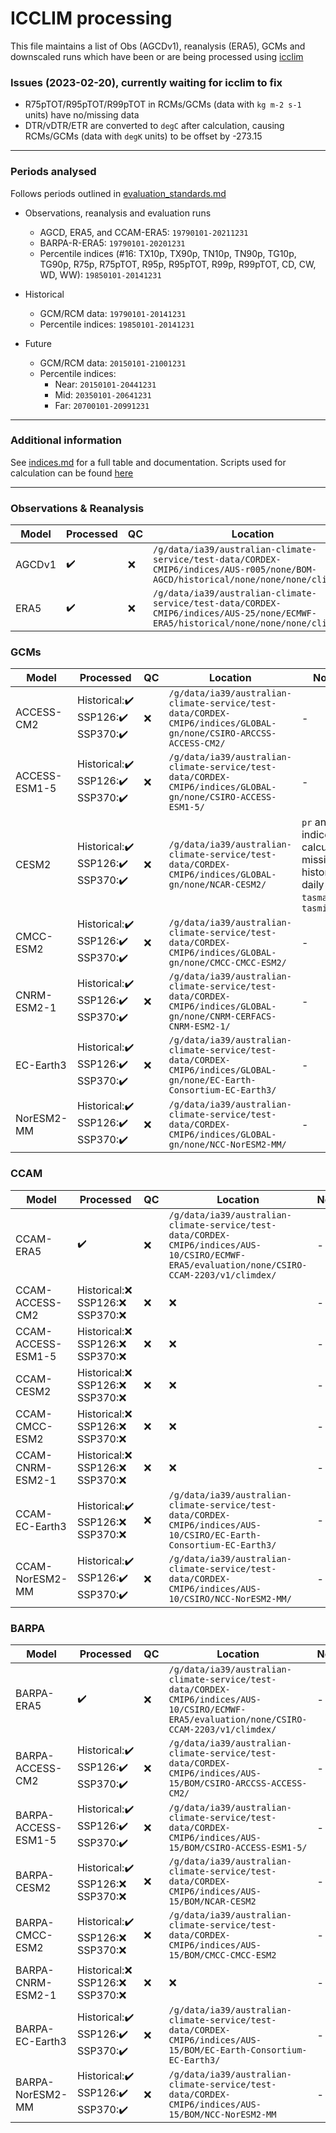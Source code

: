 # ICCLIM processing

This file maintains a list of Obs (AGCDv1), reanalysis (ERA5), GCMs and downscaled runs which have been or are being processed using [icclim](https://github.com/AusClimateService/indices)

### Issues (2023-02-20), currently waiting for icclim to fix
- R75pTOT/R95pTOT/R99pTOT in RCMs/GCMs (data with `kg m-2 s-1` units) have no/missing data
- DTR/vDTR/ETR are converted to `degC` after calculation, causing RCMs/GCMs (data with `degK` units) to be offset by -273.15
---
### Periods analysed
Follows periods outlined in [evaluation_standards.md](https://github.com/AusClimateService/ccam-evaluation/blob/main/evaluation_standards.md)

- Observations, reanalysis and evaluation runs
  - AGCD, ERA5, and CCAM-ERA5: `19790101-20211231`
  - BARPA-R-ERA5: `19790101-20201231`
  - Percentile indices (#16: TX10p, TX90p, TN10p, TN90p, TG10p, TG90p, R75p, R75pTOT, R95p, R95pTOT, R99p, R99pTOT, CD, CW, WD, WW): `19850101-20141231`

- Historical
  - GCM/RCM data: `19790101-20141231`
  - Percentile indices: `19850101-20141231`

- Future
  - GCM/RCM data: `20150101-21001231`
  - Percentile indices: 
    - Near: `20150101-20441231`
    - Mid: `20350101-20641231`
    - Far: `20700101-20991231`
---
### Additional information

See [indices.md](https://github.com/AusClimateService/model-evaluation/blob/master/indices.md) for a full table and documentation. Scripts used for calculation can be found [here](https://github.com/AusClimateService/ccam-evaluation/tree/main/bxn599/icclim_indices)

---
### Observations & Reanalysis
| Model | Processed | QC | Location | Notes |
| - | - | - | - | - |
| AGCDv1 | :heavy_check_mark: | :x: | `/g/data/ia39/australian-climate-service/test-data/CORDEX-CMIP6/indices/AUS-r005/none/BOM-AGCD/historical/none/none/none/climdex/` | Missing `tas` |
| ERA5 | :heavy_check_mark: | :x: | `/g/data/ia39/australian-climate-service/test-data/CORDEX-CMIP6/indices/AUS-25/none/ECMWF-ERA5/historical/none/none/none/climdex/` | - |

### GCMs
| Model | Processed | QC | Location | Notes |
| - | - | - | - | - |
| ACCESS-CM2 | Historical::heavy_check_mark:<br>SSP126::heavy_check_mark:<br>SSP370::heavy_check_mark: | :x: | `/g/data/ia39/australian-climate-service/test-data/CORDEX-CMIP6/indices/GLOBAL-gn/none/CSIRO-ARCCSS-ACCESS-CM2/` | - |
| ACCESS-ESM1-5 | Historical::heavy_check_mark:<br>SSP126::heavy_check_mark:<br>SSP370::heavy_check_mark: | :x: | `/g/data/ia39/australian-climate-service/test-data/CORDEX-CMIP6/indices/GLOBAL-gn/none/CSIRO-ACCESS-ESM1-5/` | - |
| CESM2  | Historical::heavy_check_mark:<br>SSP126::heavy_check_mark:<br>SSP370::heavy_check_mark: | :x: | `/g/data/ia39/australian-climate-service/test-data/CORDEX-CMIP6/indices/GLOBAL-gn/none/NCAR-CESM2/` | `pr` and `tas` indices calculated, missing historical daily `tasmax` and `tasmin` |
| CMCC-ESM2 | Historical::heavy_check_mark:<br>SSP126::heavy_check_mark:<br>SSP370::heavy_check_mark: | :x: | `/g/data/ia39/australian-climate-service/test-data/CORDEX-CMIP6/indices/GLOBAL-gn/none/CMCC-CMCC-ESM2/` | - |
| CNRM-ESM2-1 | Historical::heavy_check_mark:<br>SSP126::heavy_check_mark:<br>SSP370::heavy_check_mark: | :x: | `/g/data/ia39/australian-climate-service/test-data/CORDEX-CMIP6/indices/GLOBAL-gn/none/CNRM-CERFACS-CNRM-ESM2-1/` | - |
| EC-Earth3 | Historical::heavy_check_mark:<br>SSP126::heavy_check_mark:<br>SSP370::heavy_check_mark: | :x: | `/g/data/ia39/australian-climate-service/test-data/CORDEX-CMIP6/indices/GLOBAL-gn/none/EC-Earth-Consortium-EC-Earth3/` | - |
| NorESM2-MM | Historical::heavy_check_mark:<br>SSP126::heavy_check_mark:<br>SSP370::heavy_check_mark: | :x: | `/g/data/ia39/australian-climate-service/test-data/CORDEX-CMIP6/indices/GLOBAL-gn/none/NCC-NorESM2-MM/` | - |

### CCAM
| Model | Processed | QC | Location | Notes |
| - | - | - | - | - |
| CCAM-ERA5 | :heavy_check_mark: | :x: | `/g/data/ia39/australian-climate-service/test-data/CORDEX-CMIP6/indices/AUS-10/CSIRO/ECMWF-ERA5/evaluation/none/CSIRO-CCAM-2203/v1/climdex/` | - |
| CCAM-ACCESS-CM2 | Historical::x:<br>SSP126::x:<br>SSP370::x: | :x: | :x: | - |
| CCAM-ACCESS-ESM1-5 | Historical::x:<br>SSP126::x:<br>SSP370::x: | :x: | :x: | - |
| CCAM-CESM2 | Historical::x:<br>SSP126::x:<br>SSP370::x: | :x: | :x: | - |
| CCAM-CMCC-ESM2 | Historical::x:<br>SSP126::x:<br>SSP370::x: | :x: | :x: | - |
| CCAM-CNRM-ESM2-1 | Historical::x:<br>SSP126::x:<br>SSP370::x: | :x: | :x: | - |
| CCAM-EC-Earth3 | Historical::heavy_check_mark:<br>SSP126::x:<br>SSP370::x: | :x: | `/g/data/ia39/australian-climate-service/test-data/CORDEX-CMIP6/indices/AUS-10/CSIRO/EC-Earth-Consortium-EC-Earth3/` | - |
| CCAM-NorESM2-MM | Historical::heavy_check_mark:<br>SSP126::heavy_check_mark:<br>SSP370::heavy_check_mark: | :x: | `/g/data/ia39/australian-climate-service/test-data/CORDEX-CMIP6/indices/AUS-10/CSIRO/NCC-NorESM2-MM/` | - |

### BARPA
| Model | Processed | QC | Location | Notes |
| - | - | - | - | - |
| BARPA-ERA5 | :heavy_check_mark: | :x: | `/g/data/ia39/australian-climate-service/test-data/CORDEX-CMIP6/indices/AUS-10/CSIRO/ECMWF-ERA5/evaluation/none/CSIRO-CCAM-2203/v1/climdex/` | - |
| BARPA-ACCESS-CM2 | Historical::heavy_check_mark:<br>SSP126::heavy_check_mark:<br>SSP370::heavy_check_mark: | :x: | `/g/data/ia39/australian-climate-service/test-data/CORDEX-CMIP6/indices/AUS-15/BOM/CSIRO-ARCCSS-ACCESS-CM2/` | - |
| BARPA-ACCESS-ESM1-5 | Historical::heavy_check_mark:<br>SSP126::heavy_check_mark:<br>SSP370::heavy_check_mark: | :x: | `/g/data/ia39/australian-climate-service/test-data/CORDEX-CMIP6/indices/AUS-15/BOM/CSIRO-ACCESS-ESM1-5/` | - |
| BARPA-CESM2 | Historical::heavy_check_mark:<br>SSP126::x:<br>SSP370::x: | :x: | `/g/data/ia39/australian-climate-service/test-data/CORDEX-CMIP6/indices/AUS-15/BOM/NCAR-CESM2` | - |
| BARPA-CMCC-ESM2 | Historical::heavy_check_mark:<br>SSP126::x:<br>SSP370::x: | :x: | `/g/data/ia39/australian-climate-service/test-data/CORDEX-CMIP6/indices/AUS-15/BOM/CMCC-CMCC-ESM2` | - |
| BARPA-CNRM-ESM2-1 | Historical::x:<br>SSP126::x:<br>SSP370::x: | :x: | :x: | - |
| BARPA-EC-Earth3 | Historical::heavy_check_mark:<br>SSP126::heavy_check_mark:<br>SSP370::heavy_check_mark: | :x: | `/g/data/ia39/australian-climate-service/test-data/CORDEX-CMIP6/indices/AUS-15/BOM/EC-Earth-Consortium-EC-Earth3/` | - |
| BARPA-NorESM2-MM | Historical::heavy_check_mark:<br>SSP126::heavy_check_mark:<br>SSP370::heavy_check_mark: | :x: | `/g/data/ia39/australian-climate-service/test-data/CORDEX-CMIP6/indices/AUS-15/BOM/NCC-NorESM2-MM` | - |
